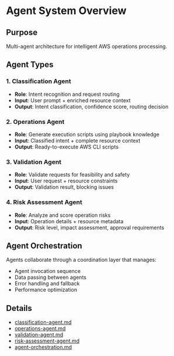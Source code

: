 # Agent System Overview

## Purpose
Multi-agent architecture for intelligent AWS operations processing.

## Agent Types

### 1. Classification Agent
- **Role**: Intent recognition and request routing
- **Input**: User prompt + enriched resource context
- **Output**: Intent classification, confidence score, routing decision

### 2. Operations Agent
- **Role**: Generate execution scripts using playbook knowledge
- **Input**: Classified intent + complete resource context
- **Output**: Ready-to-execute AWS CLI scripts

### 3. Validation Agent
- **Role**: Validate requests for feasibility and safety
- **Input**: User request + resource constraints
- **Output**: Validation result, blocking issues

### 4. Risk Assessment Agent
- **Role**: Analyze and score operation risks
- **Input**: Operation details + resource metadata
- **Output**: Risk level, impact assessment, approval requirements

## Agent Orchestration
Agents collaborate through a coordination layer that manages:
- Agent invocation sequence
- Data passing between agents
- Error handling and fallback
- Performance optimization

## Details
- [classification-agent.md](classification-agent.md)
- [operations-agent.md](operations-agent.md)
- [validation-agent.md](validation-agent.md)
- [risk-assessment-agent.md](risk-assessment-agent.md)
- [agent-orchestration.md](agent-orchestration.md)